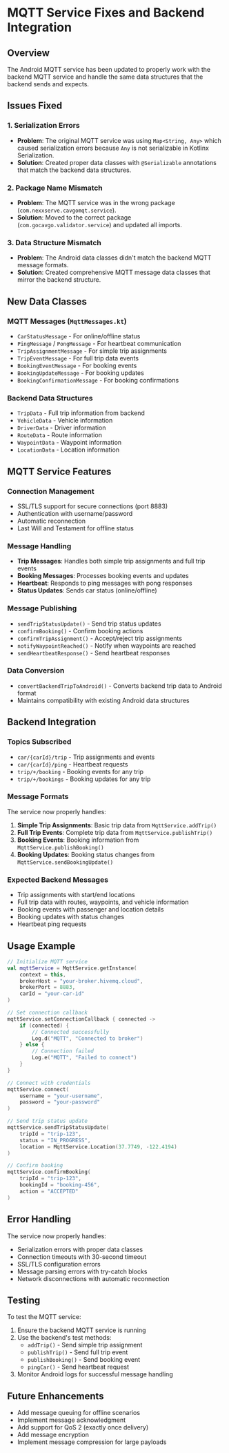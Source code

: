 # MQTT Service Fixes and Backend Integration

## Overview
The Android MQTT service has been updated to properly work with the backend MQTT service and handle the same data structures that the backend sends and expects.

## Issues Fixed

### 1. Serialization Errors
- **Problem**: The original MQTT service was using `Map<String, Any>` which caused serialization errors because `Any` is not serializable in Kotlinx Serialization.
- **Solution**: Created proper data classes with `@Serializable` annotations that match the backend data structures.

### 2. Package Name Mismatch
- **Problem**: The MQTT service was in the wrong package (`com.nexxserve.cavgomqt.service`).
- **Solution**: Moved to the correct package (`com.gocavgo.validator.service`) and updated all imports.

### 3. Data Structure Mismatch
- **Problem**: The Android data classes didn't match the backend MQTT message formats.
- **Solution**: Created comprehensive MQTT message data classes that mirror the backend structure.

## New Data Classes

### MQTT Messages (`MqttMessages.kt`)
- `CarStatusMessage` - For online/offline status
- `PingMessage` / `PongMessage` - For heartbeat communication
- `TripAssignmentMessage` - For simple trip assignments
- `TripEventMessage` - For full trip data events
- `BookingEventMessage` - For booking events
- `BookingUpdateMessage` - For booking updates
- `BookingConfirmationMessage` - For booking confirmations

### Backend Data Structures
- `TripData` - Full trip information from backend
- `VehicleData` - Vehicle information
- `DriverData` - Driver information
- `RouteData` - Route information
- `WaypointData` - Waypoint information
- `LocationData` - Location information

## MQTT Service Features

### Connection Management
- SSL/TLS support for secure connections (port 8883)
- Authentication with username/password
- Automatic reconnection
- Last Will and Testament for offline status

### Message Handling
- **Trip Messages**: Handles both simple trip assignments and full trip events
- **Booking Messages**: Processes booking events and updates
- **Heartbeat**: Responds to ping messages with pong responses
- **Status Updates**: Sends car status (online/offline)

### Message Publishing
- `sendTripStatusUpdate()` - Send trip status updates
- `confirmBooking()` - Confirm booking actions
- `confirmTripAssignment()` - Accept/reject trip assignments
- `notifyWaypointReached()` - Notify when waypoints are reached
- `sendHeartbeatResponse()` - Send heartbeat responses

### Data Conversion
- `convertBackendTripToAndroid()` - Converts backend trip data to Android format
- Maintains compatibility with existing Android data structures

## Backend Integration

### Topics Subscribed
- `car/{carId}/trip` - Trip assignments and events
- `car/{carId}/ping` - Heartbeat requests
- `trip/+/booking` - Booking events for any trip
- `trip/+/bookings` - Booking updates for any trip

### Message Formats
The service now properly handles:
1. **Simple Trip Assignments**: Basic trip data from `MqttService.addTrip()`
2. **Full Trip Events**: Complete trip data from `MqttService.publishTrip()`
3. **Booking Events**: Booking information from `MqttService.publishBooking()`
4. **Booking Updates**: Booking status changes from `MqttService.sendBookingUpdate()`

### Expected Backend Messages
- Trip assignments with start/end locations
- Full trip data with routes, waypoints, and vehicle information
- Booking events with passenger and location details
- Booking updates with status changes
- Heartbeat ping requests

## Usage Example

```kotlin
// Initialize MQTT service
val mqttService = MqttService.getInstance(
    context = this,
    brokerHost = "your-broker.hivemq.cloud",
    brokerPort = 8883,
    carId = "your-car-id"
)

// Set connection callback
mqttService.setConnectionCallback { connected ->
    if (connected) {
        // Connected successfully
        Log.d("MQTT", "Connected to broker")
    } else {
        // Connection failed
        Log.e("MQTT", "Failed to connect")
    }
}

// Connect with credentials
mqttService.connect(
    username = "your-username",
    password = "your-password"
)

// Send trip status update
mqttService.sendTripStatusUpdate(
    tripId = "trip-123",
    status = "IN_PROGRESS",
    location = MqttService.Location(37.7749, -122.4194)
)

// Confirm booking
mqttService.confirmBooking(
    tripId = "trip-123",
    bookingId = "booking-456",
    action = "ACCEPTED"
)
```

## Error Handling

The service now properly handles:
- Serialization errors with proper data classes
- Connection timeouts with 30-second timeout
- SSL/TLS configuration errors
- Message parsing errors with try-catch blocks
- Network disconnections with automatic reconnection

## Testing

To test the MQTT service:
1. Ensure the backend MQTT service is running
2. Use the backend's test methods:
   - `addTrip()` - Send simple trip assignment
   - `publishTrip()` - Send full trip event
   - `publishBooking()` - Send booking event
   - `pingCar()` - Send heartbeat request
3. Monitor Android logs for successful message handling

## Future Enhancements

- Add message queuing for offline scenarios
- Implement message acknowledgment
- Add support for QoS 2 (exactly once delivery)
- Add message encryption
- Implement message compression for large payloads
